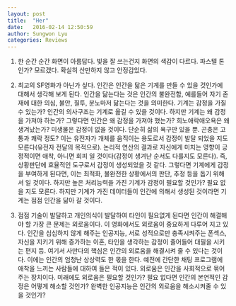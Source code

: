 ```yaml
---
layout: post
title:  "Her"
date:   2016-02-14 12:50:59
author: Sungwon Lyu
categories: Reviews
---
```

1. 한 순간 순간 화면이 아름답다. 빛을 잘 쓰는건지 화면의 색감이 다르다. 파스텔 톤인가? 모르겠다. 확실히 산만하지 않고 안정감있다. 

2. 최고의  SF영화가 아닌가 싶다. 인간은 인간을 닮은 기계를 만들 수 있을 것인가에 대해서 생각해 보게 된다. 인간을 닮는다는 것은 인간의 불완전함, 예를들어 자기 존재에 대한 의심, 불안, 질투, 분노마저 닮는다는 것을 의미한다. 기계는 감정을 가질 수 있는가? 인간의 의사구조는 기계로 옮길 수 있을 것이다. 하지만 기계는 왜 감정을 가져야 하는가? 그렇다면 인간은 왜 감정을 가져야 했는가? 희노애락애오욕은 왜 생겨났는가? 미생물은 감정이 없을 것이다. 단순히 삶의 욕구만 있을 뿐. 곤충은 고통과 쾌락 정도? 이는 유전자가 개체를 움직이는 용도로서 감정이 발달 되었을 지도 모른다(유전자 전달의 목적으로). 논리적 연산의 결과로 자신에게 미치는 영향이 긍정적이면 애착, 아니면 회피 일 것이다(감정이 생겨난 순서도 다를지도 모른다). 즉, 상황판단에 효율적인 도구로서 감정이 생성되었을 것 같다. 그렇다면 기계에게 감정을 부여하게 된다면, 이는 최적화, 불완전한 상황에서의 판단, 추정 등을 돕기 위해서 일 것이다. 하지만 높은 처리능력을 가진 기계가 감정이 필요할 것인가? 필요 없을 지도 모른다. 하지만 기계가 가진 데이터들이 인간에 의해서 생성된 것이라면 기계는 점점 인간을 닮아 갈 것이다.

3. 점점 기술이 발달하고 개인의식이 발달하여 타인이 필요없게 된다면 인간이 해결해야 할 가장 큰 문제는 외로움이다. 이 영화에서도 외로움이 중요하게 다루어 지고 있다. 인간을 심심하지 않게 해주는 인공지능, 서로 성적으로만 충족시켜주는 폰섹스, 자신을 지키기 위해 증가하는 이혼, 타인을 생각하는 감정이 줄어들어 대필을 시키는 편지 등. 여기서 사만다의 핵심은 인간의 외로움을 해결시켜 줄 수 있다는 것이다. 이에는 인간의 엄청난 상상력도 한 몫을 한다. 예전에 간단한 채팅 프로그램에 애착을 느끼는 사람들에 대하여 들은 적이 있다. 외로움은 인간을 사회적으로 묶어주는 장치이다. 미래에도 외로움은 필요할 것인가? 필요 없다면 인간의 본연적인 감정은 어떻게 해소할 것인가? 완벽한 인공지능은 인간의 외로움을 해소시켜줄 수 있을 것인가?